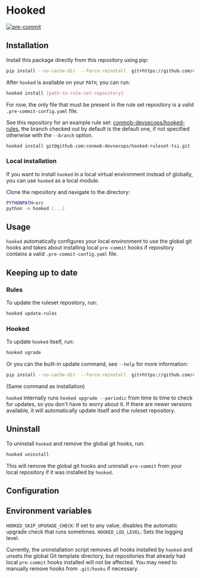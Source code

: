# Hooked

[![pre-commit](https://img.shields.io/badge/pre--commit-enabled-brightgreen?logo=pre-commit)](https://github.com/pre-commit/pre-commit)

## Installation

Install this package directly from this repository using pip:

```bash
pip install --no-cache-dir  --force-reinstall  git+https://github.com/conmob-devsecops/hooked.git@test/installer
```

After `hooked` is available on your `PATH`, you can run:

```bash
hooked install [path-to-rule-set-repository]
```

For now, the only file that must be present in the rule set repository is a valid `.pre-commit-config.yaml` file.

See this repository for an example rule
set: [conmob-devsecops/hooked-rules](https://github.com/conmob-devsecops/hooked-ruleset-tsi),
the branch checked out by default is the default one, if not specified otherwise with the `--branch` option.

```bash
hooked install git@github.com:conmob-devsecops/hooked-ruleset-tsi.git --branch=feature/new-rule
```

### Local installation

If you want to install `hooked` in a local virtual environment instead of globally, you can use `hooked` as a local
module.

Clone the repository and navigate to the directory:

```bash
PYTHONPATH=src
python -m hooked [...]
```

## Usage

`hooked` automatically configures your local environment to use the global git hooks and takes about installing
local `pre-commit` hooks if repository contains a valid `.pre-commit-config.yaml` file.

## Keeping up to date

### Rules

To update the ruleset repository, run:

```bash
hooked update-rules
```

### Hooked

To update `hooked` itself, run:

```bash
hooked ugrade
```

Or you can the built-in update command, see `--help` for more information:

```bash
pip install --no-cache-dir  --force-reinstall  git+https://github.com/conmob-devsecops/hooked.git@test/installer#
```

(Same command as installation)

`hooked` internally runs `hooked upgrade --periodic` from time to time to check for updates, so you don't have to worry about
it. If there are newer versions available, it will automatically update itself and the ruleset repository.

## Uninstall

To uninstall `hooked` and remove the global git hooks, run:

```bash
hooked uninstall
```

This will remove the global git hooks and uninstall `pre-commit` from your local repository if it was installed by
`hooked`.

## Configuration

## Environment variables

`HOOKED_SKIP_UPGRADE_CHECK`: If set to any value, disables the automatic upgrade check that runs sometimes.
`HOOKED_LOG_LEVEL`: Sets the logging level.

Currently, the uninstallation script removes all hooks installed by `hooked` and unsets the global Git template
directory,
but repositories that already had local `pre-commit` hooks installed will not be affected. You may need to manually
remove
hooks from `.git/hooks` if necessary.
